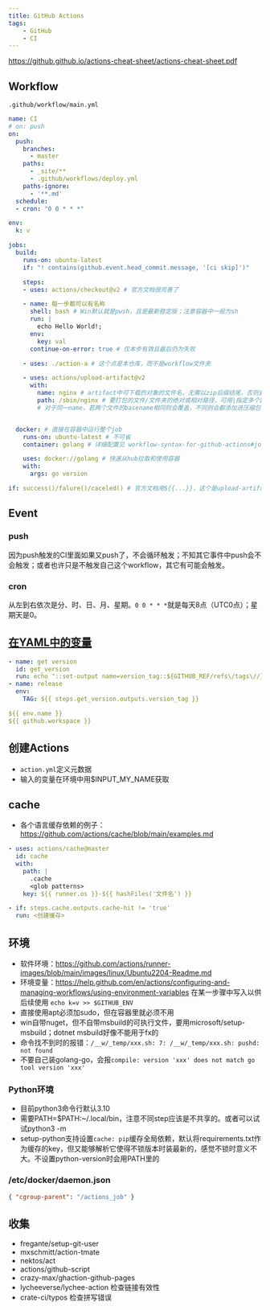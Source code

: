 ```yaml
---
title: GitHub Actions
tags:
    - GitHub
    - CI
---
```


https://github.github.io/actions-cheat-sheet/actions-cheat-sheet.pdf

## Workflow

`.github/workflow/main.yml`

```yaml
name: CI
# on: push
on:
  push:
    branches:
      - master
    paths:
      - _site/**
      - .github/workflows/deploy.yml
    paths-ignore:
      - '**.md'
  schedule:
  - cron: "0 0 * * *"

env:
  k: v

jobs:
  build:
    runs-on: ubuntu-latest
    if: "! contains(github.event.head_commit.message, '[ci skip]')"

    steps:
    - uses: actions/checkout@v2 # 官方文档很完善了

    - name: 每一步都可以有名称
      shell: bash # Win默认就是pwsh，且是最新稳定版；注意容器中一般为sh
      run: |
        echo Hello World!;
      env:
        key: val
      continue-on-error: true # 仅本步有效且最后仍为失败

    - uses: ./action-a # 这个点是本仓库，而不是workflow文件夹

    - uses: actions/upload-artifact@v2
      with:
        name: nginx # artifact中可下载的对象的文件名，无需以zip后缀结尾，否则会有双重后缀
        path: /sbin/nginx # 要打包的文件/文件夹的绝对或相对路径，可用|指定多个路径；单个路径只保留basename，多个保留最短公共前缀；支持通配，此时保留通配及之后的路径
        # 对于同一name，若两个文件的basename相同则会覆盖，不同则会都添加进压缩包中


  docker: # 直接在容器中运行整个job
    runs-on: ubuntu-latest # 不可省
    container: golang # 详细配置见 workflow-syntax-for-github-actions#jobsjob_idcontainer

    uses: docker://golang # 快速从hub拉取和使用容器
    with:
      args: go version

if: success()/falure()/caceled() # 官方文档用${{...}}，这个是upload-artifact的实例，不清楚哪个对
```

## Event

### push

因为push触发的CI里面如果又push了，不会循环触发；不知其它事件中push会不会触发；或者也许只是不触发自己这个workflow，其它有可能会触发。

### cron

从左到右依次是分、时、日、月、星期。`0 0 * * *`就是每天8点（UTC0点）；星期天是0。

## [在YAML中的变量](https://help.github.com/en/actions/reference/context-and-expression-syntax-for-github-actions)

```yaml
- name: get version
  id: get_version
  run: echo "::set-output name=version_tag::${GITHUB_REF/refs\/tags\//}"
- name: release
  env:
    TAG: ${{ steps.get_version.outputs.version_tag }}

${{ env.name }}
${{ github.workspace }}
```

## 创建Actions

* `action.yml`定义元数据
* 输入的变量在环境中用$INPUT_MY_NAME获取

## cache

* 各个语言缓存依赖的例子：https://github.com/actions/cache/blob/main/examples.md

```yaml
- uses: actions/cache@master
  id: cache
  with:
    path: |
      .cache
      <glob patterns>
    key: ${{ runner.os }}-${{ hashFiles('文件名') }}

- if: steps.cache.outputs.cache-hit != 'true'
  run: <创建缓存>
```

## 环境

* 软件环境：https://github.com/actions/runner-images/blob/main/images/linux/Ubuntu2204-Readme.md
* 环境变量：https://help.github.com/en/actions/configuring-and-managing-workflows/using-environment-variables 在某一步骤中写入以供后续使用 `echo k=v >> $GITHUB_ENV`
* 直接使用apt必须加sudo，但在容器里就必须不用
* win自带nuget，但不自带msbuild的可执行文件，要用microsoft/setup-msbuild；dotnet msbuild好像不能用于fx的
* 命令找不到时的报错：`/__w/_temp/xxx.sh: 7: /__w/_temp/xxx.sh: pushd: not found`
* 不要自己装golang-go，会报`compile: version 'xxx' does not match go tool version 'xxx'`

### Python环境

* 目前python3命令行默认3.10
* 需要PATH=$PATH:~/.local/bin，注意不同step应该是不共享的。或者可以试试python3 -m
* setup-python支持设置`cache: pip`缓存全局依赖，默认将requirements.txt作为缓存的key，但又能够解析它使得不锁版本时装最新的，感觉不锁时意义不大。不设置python-version时会用PATH里的

### /etc/docker/daemon.json

```json
{ "cgroup-parent": "/actions_job" }
```

## 收集

* fregante/setup-git-user
* mxschmitt/action-tmate
* nektos/act
* actions/github-script
* crazy-max/ghaction-github-pages
* lycheeverse/lychee-action 检查链接有效性
* crate-ci/typos 检查拼写错误
